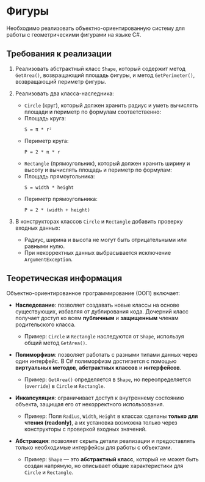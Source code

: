 # Фигуры
Необходимо реализовать объектно-ориентированную систему для работы с геометрическими фигурами на языке C#.

## Требования к реализации

1. Реализовать абстрактный класс `Shape`, который содержит метод `GetArea()`, возвращающий площадь фигуры, и метод `GetPerimeter()`, возвращающий периметр фигуры.

2. Реализовать два класса-наследника:
    * `Circle` (круг), который должен хранить радиус и уметь вычислять площади и периметр по формулам соответственно:
    * Площадь круга: 
        ```
        S = π * r²
        ```
    * Периметр круга:
        ```
        P = 2 * π * r
        ```
    * `Rectangle` (прямоугольник), который должен хранить ширину и высоту и вычислять площадь и периметр по формулам:
    * Площадь прямоугольника:
        ```
        S = width * height
        ```
    * Периметр прямоугольника:
        ```
        P = 2 * (width + height)
        ```

3. В конструкторах классов `Circle` и `Rectangle` добавить проверку входных данных:
    * Радиус, ширина и высота не могут быть отрицательными или равными нулю.
    * При некорректных данных выбрасывается исключение `ArgumentException`.

## Теоретическая информация

Объектно-ориентированное программирование (ООП) включает:

- **Наследование**: позволяет создавать новые классы на основе существующих, избавляя от дублирования кода. Дочерний класс получает доступ ко всем **публичным** и **защищенным** членам родительского класса.
    - Пример: `Circle` и `Rectangle` наследуются от `Shape`, используя общий метод `GetArea()`.

- **Полиморфизм**: позволяет работать с разными типами данных через один интерфейс. В C# полиморфизм достигается с помощью **виртуальных методов**, **абстрактных классов** и **интерфейсов**.
    - Пример: `GetArea()` определяется в `Shape`, но переопределяется (`override`) в `Circle` и `Rectangle`.

- **Инкапсуляция**: ограничивает доступ к внутреннему состоянию объекта, защищая его от некорректного использования.
    - Пример: Поля `Radius`, `Width`, `Height` в классах сделаны **только для чтения (readonly)**, а их установка возможна только через конструкторы с проверкой входных значений.

- **Абстракция**: позволяет скрыть детали реализации и предоставлять только необходимые интерфейсы для работы с объектами.
    - Пример: `Shape` — это **абстрактный класс**, который не может быть создан напрямую, но описывает общие характеристики для `Circle` и `Rectangle`.